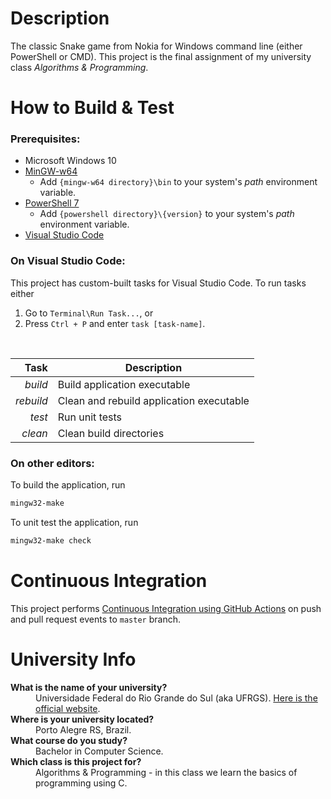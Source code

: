 # Description
The classic Snake game from Nokia for Windows command line (either PowerShell or CMD). This project is the final assignment of my university class _Algorithms & Programming_.

# How to Build & Test
### **Prerequisites:**
- Microsoft Windows 10
- [MinGW-w64](https://sourceforge.net/projects/mingw-w64)
  - Add `{mingw-w64 directory}\bin` to your system's _path_ environment variable.
- [PowerShell 7](https://github.com/PowerShell/powershell/releases)
  - Add `{powershell directory}\{version}` to your system's _path_ environment variable.
- [Visual Studio Code](https://code.visualstudio.com)

### **On Visual Studio Code:**
This project has custom-built tasks for Visual Studio Code. To run tasks either

1. Go to `Terminal\Run Task...`, or
2. Press `Ctrl + P` and enter `task [task-name]`.

<br>

| Task      | Description                              |
|----------:|------------------------------------------|
| _build_   | Build application executable             |
| _rebuild_ | Clean and rebuild application executable |
| _test_    | Run unit tests                           |
| _clean_   | Clean build directories                  |

### **On other editors:**

To build the application, run
```powershell
mingw32-make
```

To unit test the application, run
```powershell
mingw32-make check
```

# Continuous Integration
This project performs [Continuous Integration using GitHub Actions](https://github.com/RenanKummer/snake-cli/actions?query=workflow%3A%22Continuous+Integration%22) on push and pull request events to `master` branch.

# University Info
<dl>
  <dt><strong>What is the name of your university?</strong></dt>
  <dd>Universidade Federal do Rio Grande do Sul (aka UFRGS). <a href="http://www.ufrgs.br">Here is the official website</a>.</dd>
  <dt><strong>Where is your university located?</strong></dt>
  <dd>Porto Alegre RS, Brazil.</dd>
  <dt><strong>What course do you study?</strong></dt>
  <dd>Bachelor in Computer Science.</dd>
  <dt><strong>Which class is this project for?</strong></dt>
  <dd>Algorithms & Programming - in this class we learn the basics of programming using C.</dd>
</dl>
